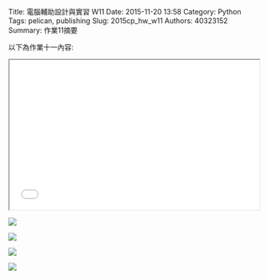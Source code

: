 Title: 電腦輔助設計與實習 W11
Date: 2015-11-20 13:58
Category: Python
Tags: pelican, publishing
Slug: 2015cp_hw_w11
Authors: 40323152
Summary: 作業11摘要

以下為作業十一內容:

<iframe src="40323152_cp_w11_p.html" width="500" height="300"></iframe>



<img src="https://copy.com/ouYcmyjcS6cGUWBe"></img>

<img src="https://copy.com/pp44DzQAWkUOxLct"></img>

<img src="https://copy.com/rbm7sSEMMTGCuBL7"></img>

<img src="https://copy.com/Pqb0g8d0FF8ARFpm"></img>






